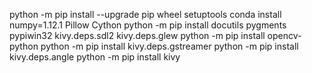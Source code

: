 python -m pip install --upgrade pip wheel setuptools
conda install numpy=1.12.1 Pillow Cython
python -m pip install docutils pygments pypiwin32 kivy.deps.sdl2 kivy.deps.glew
python -m pip install opencv-python
python -m pip install kivy.deps.gstreamer
python -m pip install kivy.deps.angle
python -m pip install kivy
